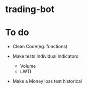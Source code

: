# trading-bot

# To do

- Clean Code(eg. functions)
- Make tests Individual Indicators

    - Volume
    - LWTI

- Make a Money loss test historical

